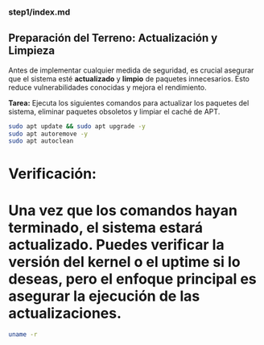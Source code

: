 ### **step1/index.md**

## Preparación del Terreno: Actualización y Limpieza

Antes de implementar cualquier medida de seguridad, es crucial asegurar que el sistema esté **actualizado** y **limpio** de paquetes innecesarios. Esto reduce vulnerabilidades conocidas y mejora el rendimiento.

**Tarea:** Ejecuta los siguientes comandos para actualizar los paquetes del sistema, eliminar paquetes obsoletos y limpiar el caché de APT.

```bash
sudo apt update && sudo apt upgrade -y
sudo apt autoremove -y
sudo apt autoclean
```

# **Verificación:**
# Una vez que los comandos hayan terminado, el sistema estará actualizado. Puedes verificar la versión del kernel o el uptime si lo deseas, pero el enfoque principal es asegurar la ejecución de las actualizaciones.

```bash
uname -r
```